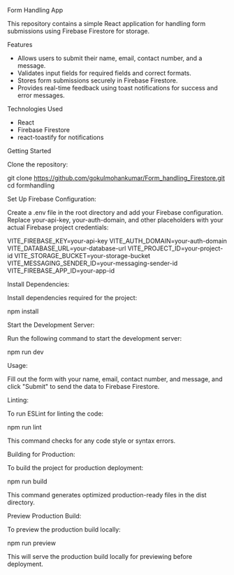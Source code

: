 Form Handling App

This repository contains a simple React application for handling form submissions using Firebase Firestore for storage.

Features

- Allows users to submit their name, email, contact number, and a message.
- Validates input fields for required fields and correct formats.
- Stores form submissions securely in Firebase Firestore.
- Provides real-time feedback using toast notifications for success and error messages.

Technologies Used

- React
- Firebase Firestore
- react-toastify for notifications

Getting Started

Clone the repository:

git clone https://github.com/gokulmohankumar/Form_handling_Firestore.git
cd formhandling

Set Up Firebase Configuration:

Create a .env file in the root directory and add your Firebase configuration. Replace your-api-key, your-auth-domain, and other placeholders with your actual Firebase project credentials:

VITE_FIREBASE_KEY=your-api-key
VITE_AUTH_DOMAIN=your-auth-domain
VITE_DATABASE_URL=your-database-url
VITE_PROJECT_ID=your-project-id
VITE_STORAGE_BUCKET=your-storage-bucket
VITE_MESSAGING_SENDER_ID=your-messaging-sender-id
VITE_FIREBASE_APP_ID=your-app-id

Install Dependencies:

Install dependencies required for the project:

npm install

Start the Development Server:

Run the following command to start the development server:

npm run dev

Usage:

Fill out the form with your name, email, contact number, and message, and click "Submit" to send the data to Firebase Firestore.

Linting:

To run ESLint for linting the code:

npm run lint

This command checks for any code style or syntax errors.

Building for Production:

To build the project for production deployment:

npm run build

This command generates optimized production-ready files in the dist directory.

Preview Production Build:

To preview the production build locally:

npm run preview

This will serve the production build locally for previewing before deployment.
